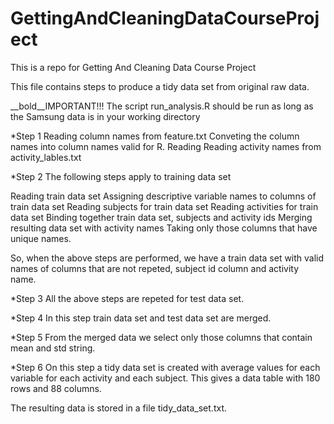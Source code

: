 # GettingAndCleaningDataCourseProject
This is a repo for Getting And Cleaning  Data Course Project

This file contains steps to produce a tidy data set from original raw data.

__bold__IMPORTANT!!!
The script run_analysis.R should be run as long as the Samsung data is in your working directory


*Step 1 
Reading column names from feature.txt
Conveting the column names into column names valid for R.
Reading Reading activity names from activity_lables.txt

*Step 2
The following steps apply to training data set

Reading train data set
Assigning descriptive variable names to columns of train data set
Reading subjects for train data set
Reading activities for train data set
Binding together train data set, subjects and activity ids
Merging resulting data set with activity names
Taking only those columns that have unique names.

So, when the above steps are performed, we have a train data set with valid names
of columns that are not repeted, subject id column and activity name.

*Step 3
All the above steps are repeted for test data set.

*Step 4
In this step train data set and test data set are merged.

*Step 5
From the merged data we select only those columns that contain mean and std string.

*Step 6
On this step a tidy data set is created with average values for each variable
for each activity and each subject. This gives a data table with 180 rows and
88 columns.

The resulting data is stored in a file tidy_data_set.txt.




